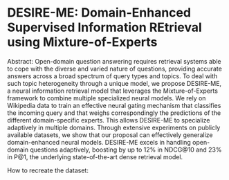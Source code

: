# DESIRE-ME: Domain-Enhanced Supervised Information REtrieval using Mixture-of-Experts

Abstract:
Open-domain question answering requires retrieval systems able to cope with the diverse and varied nature of questions, providing accurate answers across a broad spectrum of query types and topics. To deal with such topic heterogeneity through a unique model, we propose DESIRE-ME, a neural information retrieval model that leverages the Mixture-of-Experts framework to combine multiple specialized neural models. We rely on Wikipedia data to train an effective neural gating mechanism that classifies the incoming query and that weighs correspondingly the predictions of the different domain-specific experts. This allows DESIRE-ME to specialize adaptively in multiple domains. Through extensive experiments on publicly available datasets, we show that our proposal can effectively generalize domain-enhanced neural models. DESIRE-ME excels in handling open-domain questions adaptively, boosting by up to 12% in NDCG@10 and 23% in P@1, the underlying state-of-the-art dense retrieval model.

How to recreate the dataset:
